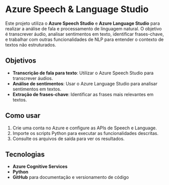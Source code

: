 # Azure Speech & Language Studio

Este projeto utiliza o **Azure Speech Studio** e **Azure Language Studio** para realizar a análise de fala e processamento de linguagem natural. O objetivo é transcrever áudio, analisar sentimentos em texto, identificar frases-chave, e trabalhar com outras funcionalidades de NLP para entender o contexto de textos não estruturados.

## Objetivos

- **Transcrição de fala para texto**: Utilizar o Azure Speech Studio para transcrever áudios.
- **Análise de sentimentos**: Usar o Azure Language Studio para analisar sentimentos em textos.
- **Extração de frases-chave**: Identificar as frases mais relevantes em textos.

## Como usar

1. Crie uma conta no Azure e configure as APIs de Speech e Language.
2. Importe os scripts Python para executar as funcionalidades descritas.
3. Consulte os arquivos de saída para ver os resultados.

## Tecnologias

- **Azure Cognitive Services**
- **Python**
- **GitHub** para documentação e versionamento de código
